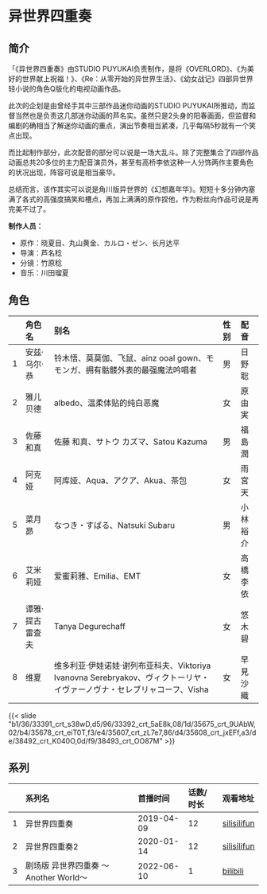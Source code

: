 # 异世界四重奏


## 简介

「《异世界四重奏》由STUDIO PUYUKAI负责制作，是将《OVERLORD》、《为美好的世界献上祝福！》、《Re：从零开始的异世界生活》、《幼女战记》四部异世界轻小说的角色Q版化的电视动画作品。

此次的企划是由曾经手其中三部作品迷你动画的STUDIO PUYUKAI所推动，而监督当然也是负责这几部迷你动画的芦名实。虽然只是2头身的阳春画面，但监督和编剧的确相当了解迷你动画的重点，演出节奏相当紧凑，几乎每隔5秒就有一个笑点出现。

而比起制作部分，此次配音的部分可以说是一场大乱斗。除了完整集合了四部作品动画总共20多位的主力配音演员外，甚至有高桥李依这种一人分饰两作主要角色的状况出现，阵容可说是相当豪华。

总结而言，该作其实可以说是角川版异世界的《幻想嘉年华》。短短十多分钟内塞满了各式的高强度搞笑和槽点，再加上满满的原作捏他，作为粉丝向作品可说是再完美不过了。

**制作人员：**
- 原作：晓夏目、丸山黄金、カルロ・ゼン、长月达平
- 导演：芦名稔
- 分镜：竹原稔
- 音乐：川田瑠夏

## 角色

|     |   角色名   |   别名  | 性别 |  配音  |
|:--- |:------  |:----      |:---  |:--   |
| 1 | 安兹·乌尔·恭 | 铃木悟、莫莫伽、飞鼠、ainz ooal gown、モモンガ、拥有骷髅外表的最强魔法吟唱者 | 男 | 日野聡 |
| 2 | 雅儿贝德 | albedo、温柔体贴的纯白恶魔 | 女 | 原由実 |
| 3 | 佐藤和真 | 佐藤 和真、サトウ カズマ、Satou Kazuma | 男 | 福島潤 |
| 4 | 阿克娅 | 阿库娅、Aqua、アクア、Akua、茶包 | 女 | 雨宮天 |
| 5 | 菜月昴 | なつき・すばる、Natsuki Subaru | 男 | 小林裕介 |
| 6 | 艾米莉娅 | 爱蜜莉雅、Emilia、EMT | 女 | 高橋李依 |
| 7 | 谭雅·提古雷查夫 | Tanya Degurechaff | 女 | 悠木碧 |
| 8 | 维夏 | 维多利亚·伊娃诺娃·谢列布亚科夫、Viktoriya Ivanovna Serebryakov、ヴィクトーリヤ・イヴァーノヴナ・セレブリャコーフ、Visha | 女 | 早見沙織 |

{{< slide "b1/36/33391_crt_s38wD,d5/96/33392_crt_5aE8k,08/1d/35675_crt_9UAbW,02/b4/35678_crt_eiT0T,f3/e4/35607_crt_zL7e7,86/d4/35608_crt_jxEFf,a3/de/38492_crt_K040O,0d/f9/38493_crt_OO87M" >}}

## 系列

|     |   系列名   |   首播时间  | 话数/时长  | 观看地址 |
|:---  |:------    |:----      |:---       |:---  |
| 1 | 异世界四重奏 | 2019-04-09 | 12 |[silisilifun](https://www.silisilifun.com/vodplay/IMZ7777Z/1/1/)  |
| 2 | 异世界四重奏2 | 2020-01-14 | 12 | [silisilifun](https://www.silisilifun.com/vodplay/u5j7777Z/1/1/)  |
| 3 | 剧场版 异世界四重奏 ～Another World～ | 2022-06-10 | 1 | [bilibili](https://www.bilibili.com/video/BV1Xt4y1h7t6)  |



